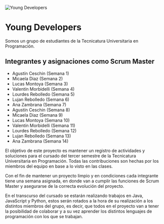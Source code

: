 ![Young Developers](C:\Users\valem\OneDrive\Escritorio\Python+MongoDB\Youngd.png)

# Young Developers

Somos un grupo de estudiantes de la Tecnicatura Universitaria en Programación.

## Integrantes y asignaciones como Scrum Master
* Agustín Ceschin (Semana 1)
* Micaela Diaz (Semana 2)
* Lucas Montoya (Semana 3)
* Valentín Morbidelli (Semana 4)
* Lourdes Rebolledo (Semana 5)
* Lujan Rebolledo (Semana 6)
* Ana Zambrana (Semana 7)
* Agustín Ceschin (Semana 8)
* Micaela Diaz (Semana 9)
* Lucas Montoya (Semana 10)
* Valentín Morbidelli (Semana 11)
* Lourdes Rebolledo (Semana 12)
* Lujan Rebolledo (Semana 13)
* Ana Zambrana (Semana 14)

El objetivo de este proyecto es mantener un registro de actividades y soluciones para el cursado del tercer semestre de la Tecnicatura Universitaria en Programación. Todas las contribuciones son hechas por los miembros del equipo en base a lo visto en las clases.

Con el fin de mantener un proyecto limpio y en condiciones cada integrante tiene una semana asignada, en donde van a cumplir las funciones de Scrum Master y asegurarse de la correcta evolución del proyecto.

En el transcurso del cursado se estarán realizando trabajos en Java, JavaScript y Python, estos serán rotados a la hora de su realización a los distintos miembros del grupo, es decir, que todos en el proyecto van a tener la posibilidad de colaborar y a su vez aprender los distintos lenguajes de programación con los que se trabajan.
